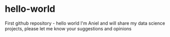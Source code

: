 # hello-world
First github repository - hello world
I'm Aniel and will share my data science projects, please let me know your suggestions and opinions
